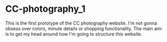 # CC-photography_1
This is the first prototype of the CC photography website. I'm not gonna obsess over colors, minute details or shopping functionality. The main aim is to get my head around how I'm going to structure this website.
